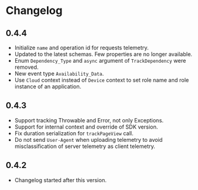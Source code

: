 # Changelog

## 0.4.4

- Initialize `name` and operation id for requests telemetry.
- Updated to the latest schemas. Few properties are no longer available.
- Enum `Dependency_Type` and `async` argument of `TrackDependency` were removed.
- New event type `Availability_Data`.
- Use `Cloud` context instead of `Device` context to set role name and role instance of an application.

## 0.4.3

- Support tracking Throwable and Error, not only Exceptions.
- Support for internal context and override of SDK version.
- Fix duration serialization for `trackPageView` call.
- Do not send `User-Agent` when uploading telemetry to avoid misclassification of server telemetry as client telemetry.

## 0.4.2

- Changelog started after this version.